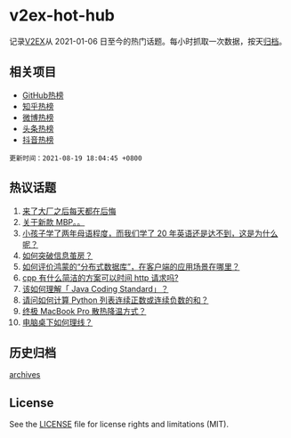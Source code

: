 # v2ex-hot-hub

 记录[V2EX](https://www.v2ex.com/)从 2021-01-06 日至今的热门话题。每小时抓取一次数据，按天[归档](archives)。
 
 ## 相关项目

- [GitHub热榜](https://github.com/snaildev/github-hot-hub)
- [知乎热榜](https://github.com/snaildev/zhihu-hot-hub)
- [微博热榜](https://github.com/snaildev/weibo-hot-hub)
- [头条热榜](https://github.com/snaildev/toutiao-hot-hub)
- [抖音热榜](https://github.com/snaildev/douyin-hot-hub)


 `更新时间：2021-08-19 18:04:45 +0800`

## 热议话题

1. [来了大厂之后每天都在后悔](https://www.v2ex.com/t/796673)
1. [关于新款 MBP。。](https://www.v2ex.com/t/796627)
1. [小孩子学了两年母语程度，而我们学了 20 年英语还是达不到，这是为什么呢？](https://www.v2ex.com/t/796682)
1. [如何突破信息茧房？](https://www.v2ex.com/t/796607)
1. [如何评价鸿蒙的“分布式数据库”，在客户端的应用场景在哪里？](https://www.v2ex.com/t/796757)
1. [cpp 有什么简洁的方案可以时间 http 请求吗?](https://www.v2ex.com/t/796751)
1. [该如何理解「 Java Coding Standard」？](https://www.v2ex.com/t/796628)
1. [请问如何计算 Python 列表连续正数或连续负数的和？](https://www.v2ex.com/t/796730)
1. [终极 MacBook Pro 散热降温方式？](https://www.v2ex.com/t/796702)
1. [电脑桌下如何理线？](https://www.v2ex.com/t/796671)

## 历史归档

[archives](archives)

## License

See the [LICENSE](LICENSE) file for license rights and limitations (MIT).
